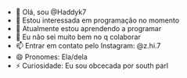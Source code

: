 - 👋 Olá, sou @Haddyk7
- 👀 Estou interessada em programação no momento 
- 🌱 Atualmente estou aprendendo a programar 
- 💞️ Eu não sei muito bem no q colaborar
- 📫 Entrar em contato pelo Instagram: @z.hi.7
- 😄 Pronomes: Ela/dela
- ⚡ Curiosidade: Eu sou obcecada por south parl

<!---
Haddyk7/Haddyk7 is a ✨ special ✨ repository because its `README.md` (this file) appears on your GitHub profile.
You can click the Preview link to take a look at your changes.
--->
